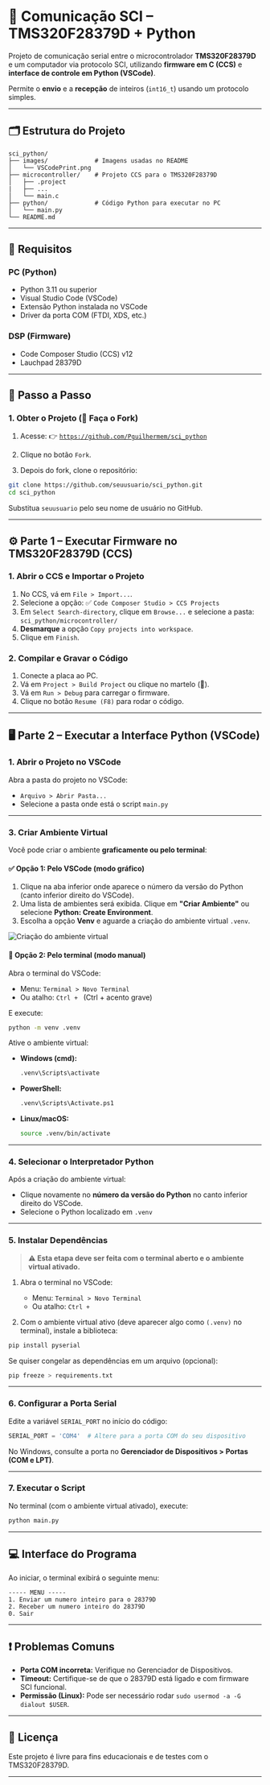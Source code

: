 # 📡 Comunicação SCI – TMS320F28379D + Python

Projeto de comunicação serial entre o microcontrolador **TMS320F28379D** e um computador via protocolo SCI, utilizando **firmware em C (CCS)** e **interface de controle em Python (VSCode)**.

Permite o **envio** e a **recepção** de inteiros (`int16_t`) usando um protocolo simples.

---

## 🗂️ Estrutura do Projeto

```
sci_python/
├── images/             # Imagens usadas no README
│   └── VSCodePrint.png
├── microcontroller/    # Projeto CCS para o TMS320F28379D
│   ├── .project
|   ├── ...
│   └── main.c
├── python/             # Código Python para executar no PC
│   └── main.py
└── README.md
```

---

## 🧰 Requisitos

### PC (Python)

* Python 3.11 ou superior
* Visual Studio Code (VSCode)
* Extensão Python instalada no VSCode
* Driver da porta COM (FTDI, XDS, etc.)

### DSP (Firmware)

* Code Composer Studio (CCS) v12
* Lauchpad 28379D

---

## 🔧 Passo a Passo

### 1. Obter o Projeto (📌 Faça o Fork)

1. Acesse:
   👉 [`https://github.com/Pguilhermem/sci_python`](https://github.com/Pguilhermem/sci_python)

2. Clique no botão `Fork`.

3. Depois do fork, clone o repositório:

```bash
git clone https://github.com/seuusuario/sci_python.git
cd sci_python
```

Substitua `seuusuario` pelo seu nome de usuário no GitHub.

---

## ⚙️ Parte 1 – Executar Firmware no TMS320F28379D (CCS)

### 1. Abrir o CCS e Importar o Projeto

1. No CCS, vá em `File > Import...`.
2. Selecione a opção:
   ✅ `Code Composer Studio > CCS Projects`
3. Em `Select Search-directory`, clique em `Browse...` e selecione a pasta:
   `sci_python/microcontroller/`
4. **Desmarque** a opção `Copy projects into workspace`.
5. Clique em `Finish`.

### 2. Compilar e Gravar o Código

1. Conecte a placa ao PC.
2. Vá em `Project > Build Project` ou clique no martelo (🔨).
3. Vá em `Run > Debug` para carregar o firmware.
4. Clique no botão `Resume (F8)` para rodar o código.

---

## 🖥️ Parte 2 – Executar a Interface Python (VSCode)

### 1. Abrir o Projeto no VSCode

Abra a pasta do projeto no VSCode:

- `Arquivo > Abrir Pasta...`  
- Selecione a pasta onde está o script `main.py`

---

### 3. Criar Ambiente Virtual

Você pode criar o ambiente **graficamente ou pelo terminal**:

#### ✅ Opção 1: Pelo VSCode (modo gráfico)

1. Clique na aba inferior onde aparece o número da versão do Python (canto inferior direito do VSCode).
2. Uma lista de ambientes será exibida. Clique em **"Criar Ambiente"** ou selecione **Python: Create Environment**.
3. Escolha a opção **Venv** e aguarde a criação do ambiente virtual `.venv`.

![Criação do ambiente virtual](images/VSCodePrint.png)

#### 🧪 Opção 2: Pelo terminal (modo manual)

Abra o terminal do VSCode:

- Menu: `Terminal > Novo Terminal`
- Ou atalho: `Ctrl + ` (Ctrl + acento grave)

E execute:

```bash
python -m venv .venv
```

Ative o ambiente virtual:

- **Windows (cmd):**
  ```bash
  .venv\Scripts\activate
  ```

- **PowerShell:**
  ```bash
  .venv\Scripts\Activate.ps1
  ```

- **Linux/macOS:**
  ```bash
  source .venv/bin/activate
  ```

---

### 4. Selecionar o Interpretador Python

Após a criação do ambiente virtual:

- Clique novamente no **número da versão do Python** no canto inferior direito do VSCode.
- Selecione o Python localizado em `.venv`

---

### 5. Instalar Dependências

> **⚠️ Esta etapa deve ser feita com o terminal aberto e o ambiente virtual ativado.**

1. Abra o terminal no VSCode:  
   - Menu: `Terminal > Novo Terminal`  
   - Ou atalho: `Ctrl + `

2. Com o ambiente virtual ativo (deve aparecer algo como `(.venv)` no terminal), instale a biblioteca:

```bash
pip install pyserial
```

Se quiser congelar as dependências em um arquivo (opcional):

```bash
pip freeze > requirements.txt
```

---

### 6. Configurar a Porta Serial

Edite a variável `SERIAL_PORT` no início do código:

```python
SERIAL_PORT = 'COM4'  # Altere para a porta COM do seu dispositivo
```

No Windows, consulte a porta no **Gerenciador de Dispositivos > Portas (COM e LPT)**.

---

### 7. Executar o Script

No terminal (com o ambiente virtual ativado), execute:

```bash
python main.py
```

---

## 💻 Interface do Programa

Ao iniciar, o terminal exibirá o seguinte menu:

```
----- MENU -----
1. Enviar um numero inteiro para o 28379D
2. Receber um numero inteiro do 28379D
0. Sair
```

---

## ❗ Problemas Comuns

- **Porta COM incorreta:** Verifique no Gerenciador de Dispositivos.
- **Timeout:** Certifique-se de que o 28379D está ligado e com firmware SCI funcional.
- **Permissão (Linux):** Pode ser necessário rodar `sudo usermod -a -G dialout $USER`.

---

## 📄 Licença

Este projeto é livre para fins educacionais e de testes com o TMS320F28379D.

---
